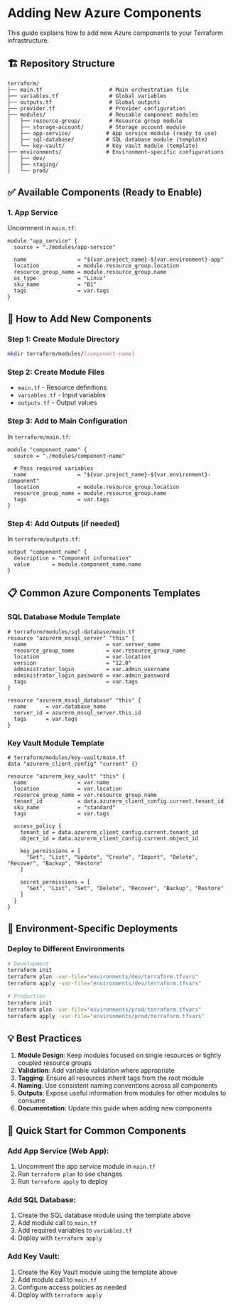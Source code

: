 # Adding New Azure Components

This guide explains how to add new Azure components to your Terraform infrastructure.

## 🏗️ Repository Structure

```
terraform/
├── main.tf                     # Main orchestration file
├── variables.tf                # Global variables
├── outputs.tf                  # Global outputs
├── provider.tf                 # Provider configuration
├── modules/                    # Reusable component modules
│   ├── resource-group/         # Resource group module
│   ├── storage-account/        # Storage account module
│   ├── app-service/           # App service module (ready to use)
│   ├── sql-database/          # SQL database module (template)
│   └── key-vault/             # Key vault module (template)
├── environments/              # Environment-specific configurations
│   ├── dev/
│   ├── staging/
│   └── prod/
```

## ✅ Available Components (Ready to Enable)

### 1. App Service
Uncomment in `main.tf`:
```hcl
module "app_service" {
  source = "./modules/app-service"
  
  name                = "${var.project_name}-${var.environment}-app"
  location            = module.resource_group.location
  resource_group_name = module.resource_group.name
  os_type             = "Linux"
  sku_name            = "B1"
  tags                = var.tags
}
```

## 🚀 How to Add New Components

### Step 1: Create Module Directory
```bash
mkdir terraform/modules/[component-name]
```

### Step 2: Create Module Files
- `main.tf` - Resource definitions
- `variables.tf` - Input variables
- `outputs.tf` - Output values

### Step 3: Add to Main Configuration
In `terraform/main.tf`:
```hcl
module "component_name" {
  source = "./modules/component-name"
  
  # Pass required variables
  name                = "${var.project_name}-${var.environment}-component"
  location            = module.resource_group.location
  resource_group_name = module.resource_group.name
  tags                = var.tags
}
```

### Step 4: Add Outputs (if needed)
In `terraform/outputs.tf`:
```hcl
output "component_name" {
  description = "Component information"
  value       = module.component_name.name
}
```

## 📋 Common Azure Components Templates

### SQL Database Module Template
```hcl
# terraform/modules/sql-database/main.tf
resource "azurerm_mssql_server" "this" {
  name                         = var.server_name
  resource_group_name          = var.resource_group_name
  location                     = var.location
  version                      = "12.0"
  administrator_login          = var.admin_username
  administrator_login_password = var.admin_password
  tags                         = var.tags
}

resource "azurerm_mssql_database" "this" {
  name      = var.database_name
  server_id = azurerm_mssql_server.this.id
  tags      = var.tags
}
```

### Key Vault Module Template
```hcl
# terraform/modules/key-vault/main.tf
data "azurerm_client_config" "current" {}

resource "azurerm_key_vault" "this" {
  name                = var.name
  location            = var.location
  resource_group_name = var.resource_group_name
  tenant_id           = data.azurerm_client_config.current.tenant_id
  sku_name            = "standard"
  tags                = var.tags

  access_policy {
    tenant_id = data.azurerm_client_config.current.tenant_id
    object_id = data.azurerm_client_config.current.object_id

    key_permissions = [
      "Get", "List", "Update", "Create", "Import", "Delete", "Recover", "Backup", "Restore"
    ]

    secret_permissions = [
      "Get", "List", "Set", "Delete", "Recover", "Backup", "Restore"
    ]
  }
}
```

## 🔧 Environment-Specific Deployments

### Deploy to Different Environments
```bash
# Development
terraform init
terraform plan -var-file="environments/dev/terraform.tfvars"
terraform apply -var-file="environments/dev/terraform.tfvars"

# Production
terraform init
terraform plan -var-file="environments/prod/terraform.tfvars"
terraform apply -var-file="environments/prod/terraform.tfvars"
```

## 💡 Best Practices

1. **Module Design**: Keep modules focused on single resources or tightly coupled resource groups
2. **Validation**: Add variable validation where appropriate
3. **Tagging**: Ensure all resources inherit tags from the root module
4. **Naming**: Use consistent naming conventions across all components
5. **Outputs**: Expose useful information from modules for other modules to consume
6. **Documentation**: Update this guide when adding new components

## 🎯 Quick Start for Common Components

### Add App Service (Web App):
1. Uncomment the app service module in `main.tf`
2. Run `terraform plan` to see changes
3. Run `terraform apply` to deploy

### Add SQL Database:
1. Create the SQL database module using the template above
2. Add module call to `main.tf`
3. Add required variables to `variables.tf`
4. Deploy with `terraform apply`

### Add Key Vault:
1. Create the Key Vault module using the template above
2. Add module call to `main.tf`
3. Configure access policies as needed
4. Deploy with `terraform apply`
